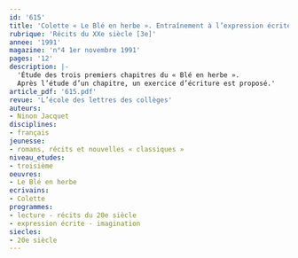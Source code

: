 ```yaml
---
id: '615'
title: 'Colette « Le Blé en herbe ». Entraînement à l’expression écrite (1/2) '
rubrique: 'Récits du XXe siècle [3e]'
annee: '1991'
magazine: 'n°4 1er novembre 1991'
pages: '12'
description: |-
  'Étude des trois premiers chapitres du « Blé en herbe ».
  Après l’étude d’un chapitre, un exercice d’écriture est proposé.'
article_pdf: '615.pdf'
revue: 'L’école des lettres des collèges'
auteurs:
- Ninon Jacquet
disciplines:
- français
jeunesse:
- romans, récits et nouvelles « classiques »
niveau_etudes:
- troisième
oeuvres:
- Le Blé en herbe
ecrivains:
- Colette
programmes:
- lecture - récits du 20e siècle
- expression écrite - imagination
siecles:
- 20e siècle
---
```


